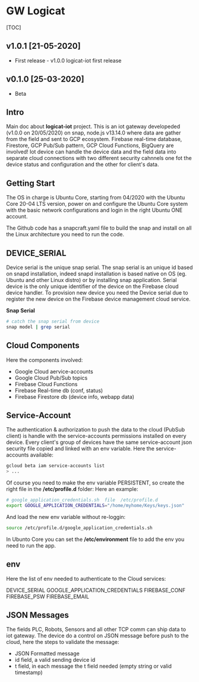 GW Logicat 
==========
[TOC]

<!-- ## Unreleased -->
<!-- Add new, unreleased items here. -->
## v1.0.1 [21-05-2020]
  - First release - v1.0.0 logicat-iot first release 

## v0.1.0 [25-03-2020]
  - Beta

## Intro 
Main doc about **logicat-iot** project. This is an iot gateway developeded (v1.0.0 on 20/05/2020) on snap, node.js v13.14.0 where data are gather from the field and sent to GCP ecosystem. Firebase real-time database, Firestore, GCP Pub/Sub pattern, GCP Cloud Functions, BigQuery are involved! Iot device can handle the device data and the field data into separate cloud connections with two different security cahnnels one fot the device status and configuration and the other for client's data. 

## Getting Start 
The OS in charge is Ubuntu Core, starting from 04/2020 with the Ubuntu Core 20-04 LTS version, power on and configure the Ubuntu Core system with the basic network configurations and login in the right Ubuntu ONE account. 

The Github code has a snapcraft.yaml file to build the snap and install on all the Linux architecture you need to run the code. 

## DEVICE_SERIAL 
Device serial is the unique snap serial. The snap serial is an unique id based on snapd installation, indeed snapd installation is based native on OS (eg. Ubuntu and other Linux distro) or by installing snap application. Serial device is the only unique identifier of the device on the Firebase cloud device handler. To provision new device you need the Device serial due to register the new device on the Firebase device management cloud service. 

**Snap Serial**  
```bash
# catch the snap serial from device 
snap model | grep serial 
```

## Cloud Components
Here the components involved: 
+ Google Cloud aervice-accounts
+ Google Cloud Pub/Sub topics
+ Firebase Cloud Functions
+ Firebase Real-time db  (conf, status)
+ Firebase Firestore db  (device info, webapp data)

## Service-Account
The authentication & authorization to push the data to the cloud (PubSub client) is handle with the service-accounts permissions installed on every device. Every client's group of devices have the same service-account json security file copied and linked with an env variable. Here the service-accounts available: 
```bash
gcloud beta iam service-accounts list
> ... 
```

Of course you need to make the env variable PERSISTENT, so create the right file in the **/etc/profile.d** folder: Here an example: 

```bash
# google_application_credentials.sh  file  /etc/profile.d 
export GOOGLE_APPLICATION_CREDENTIALS="/home/myhome/Keys/keys.json"
```

And load the new env variable without re-loggin: 

```bash
source /etc/profile.d/google_application_credentials.sh
``` 

In Ubunto Core you can set the **/etc/environment** file to add the env you need to run the app.

## env 
Here the list of env needed to authenticate to the Cloud services: 

DEVICE_SERIAL
GOOGLE_APPLICATION_CREDENTIALS
FIREBASE_CONF
FIREBASE_PSW
FIREBASE_EMAIL

## JSON Messages 
The fields PLC, Robots, Sensors and all other TCP comm can ship data to iot gateway. The device do a control on JSON message before push to the cloud, here the steps to validate the message: 

+ JSON Formatted message 
+ id field, a valid sending device id
+ t field, in each message the t field needed (empty string or valid timestamp)

